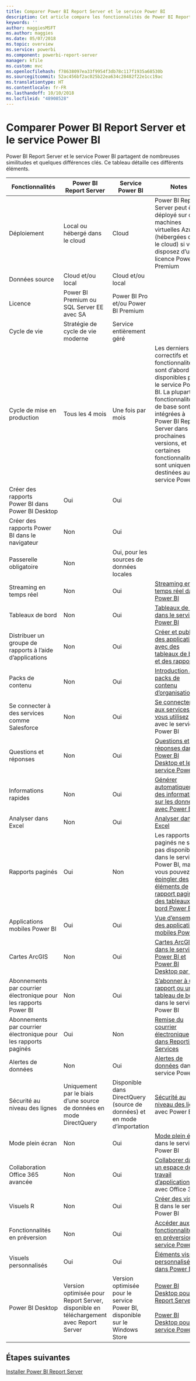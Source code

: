 ```yaml
---
title: Comparer Power BI Report Server et le service Power BI
description: Cet article compare les fonctionnalités de Power BI Report Server et du service Power BI.
keywords: ''
author: maggiesMSFT
ms.author: maggies
ms.date: 05/07/2018
ms.topic: overview
ms.service: powerbi
ms.component: powerbi-report-server
manager: kfile
ms.custom: mvc
ms.openlocfilehash: f78638097ea33f9954f3db78c117f1935a68530b
ms.sourcegitcommit: 52ac456bf2ac025b22ea634c28482f22e1cc19ac
ms.translationtype: HT
ms.contentlocale: fr-FR
ms.lasthandoff: 10/10/2018
ms.locfileid: "48908528"
---
```

# <a name="comparing-power-bi-report-server-and-the-power-bi-service"></a>Comparer Power BI Report Server et le service Power BI

Power BI Report Server et le service Power BI partagent de nombreuses similitudes et quelques différences clés. Ce tableau détaille ces différents éléments.

| Fonctionnalités | Power BI Report Server | Service Power BI | Notes
|---------|---------|---------|---------|
| Déploiement | Local ou hébergé dans le cloud | Cloud | Power BI Report Server peut être déployé sur des machines virtuelles Azure (hébergées dans le cloud) si vous disposez d’une licence Power BI Premium
| Données source | Cloud et/ou local | Cloud et/ou local |  
| Licence | Power BI Premium ou SQL Server EE avec SA | Power BI Pro et/ou Power BI Premium |  
| Cycle de vie | Stratégie de cycle de vie moderne | Service entièrement géré |  
| Cycle de mise en production | Tous les 4 mois | Une fois par mois | Les derniers correctifs et fonctionnalités sont d’abord disponibles pour le service Power BI. La plupart des fonctionnalités de base sont intégrées à Power BI Report Server dans les prochaines versions, et certaines fonctionnalités sont uniquement destinées au service Power BI.
| Créer des rapports Power BI dans Power BI Desktop | Oui | Oui |  
| Créer des rapports Power BI dans le navigateur | Non | Oui |  
| Passerelle obligatoire | Non | Oui, pour les sources de données locales |  
| Streaming en temps réel | Non | Oui | [Streaming en temps réel dans Power BI](../service-real-time-streaming.md)
| Tableaux de bord | Non | Oui | [Tableaux de bord dans le service Power BI](../consumer/end-user-dashboards.md) 
| Distribuer un groupe de rapports à l’aide d’applications | Non | Oui | [Créer et publier des applications avec des tableaux de bord et des rapports](../service-create-distribute-apps.md) 
| Packs de contenu | Non | Oui | [Introduction aux packs de contenu d’organisation](../service-organizational-content-pack-introduction.md) 
| Se connecter à des services comme Salesforce | Non | Oui | [Se connecter aux services que vous utilisez](../consumer/end-user-connect-to-services.md) avec le service Power BI
| Questions et réponses | Non | Oui | [Questions et réponses dans Power BI Desktop et le service Power BI](../consumer/end-user-q-and-a.md) 
| Informations rapides | Non | Oui | [Générer automatiquement des informations sur les données avec Power BI](../consumer/end-user-insights.md) 
| Analyser dans Excel | Non | Oui | [Analyser dans Excel](../service-analyze-in-excel.md) 
| Rapports paginés | Oui | Non | Les rapports paginés ne sont pas disponibles dans le service Power BI, mais vous pouvez [épingler des éléments de rapport paginé à des tableaux de bord Power BI](https://docs.microsoft.com/sql/reporting-services/pin-reporting-services-items-to-power-bi-dashboards)
| Applications mobiles Power BI | Oui | Oui | [Vue d’ensemble des applications mobiles Power BI](../consumer/mobile/mobile-apps-for-mobile-devices.md) 
| Cartes ArcGIS | Non | Oui | [Cartes ArcGIS dans le service Power BI et Power BI Desktop par ESRI](../power-bi-visualization-arcgis.md)
| Abonnements par courrier électronique pour les rapports Power BI | Non | Oui | [S’abonner à un rapport ou un tableau de bord](../consumer/end-user-subscribe.md) dans le service Power BI 
| Abonnements par courrier électronique pour les rapports paginés | Oui | Non | [Remise du courrier électronique dans Reporting Services](https://docs.microsoft.com/sql/reporting-services/subscriptions/e-mail-delivery-in-reporting-services)  
| Alertes de données | Non | Oui | [Alertes de données](../service-set-data-alerts.md) dans le service Power BI
| Sécurité au niveau des lignes | Uniquement par le biais d’une source de données en mode DirectQuery | Disponible dans DirectQuery (source de données) et en mode d’importation | [Sécurité au niveau des lignes](../service-admin-rls.md) avec Power BI 
| Mode plein écran | Non | Oui | [Mode plein écran](../service-fullscreen-mode.md) dans le service Power BI 
| Collaboration Office 365 avancée | Non | Oui | [Collaborer dans un espace de travail d’application](../service-collaborate-power-bi-workspace.md) avec Office 365 
| Visuels R | Non | Oui | [Créer des visuels R](../visuals/service-r-visuals.md) dans le service Power BI  
| Fonctionnalités en préversion | Non | Oui | [Accéder aux fonctionnalités en préversion du service Power BI](../consumer/end-user-preview-features.md) 
| Visuels personnalisés | Oui | Oui | [Éléments visuels personnalisés dans Power BI](../power-bi-custom-visuals.md) 
| Power BI Desktop | Version optimisée pour Report Server, disponible en téléchargement avec Report Server | Version optimisée pour le service Power BI, disponible sur le Windows Store | [Power BI Desktop pour Report Server](https://powerbi.microsoft.com/report-server/) <br><br> [Power BI Desktop pour le service Power BI](http://aka.ms/pbidesktopstore)

## <a name="next-steps"></a>Étapes suivantes
[Installer Power BI Report Server](install-report-server.md)  




